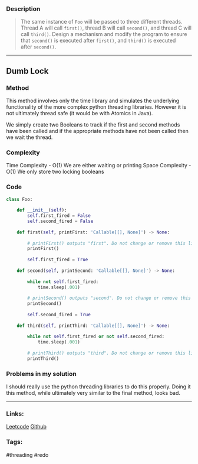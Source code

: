 ### Description

> The same instance of `Foo` will be passed to three different threads. Thread A will call `first()`, thread B will call `second()`, and thread C will call `third()`. Design a mechanism and modify the program to ensure that `second()` is executed after `first()`, and `third()` is executed after `second()`.
---
## Dumb Lock
### Method

This method involves only the time library and simulates the underlying functionality of the more complex python threading libraries. However it is not ultimately thread safe (it would be with Atomics in Java).

We simply create two Booleans to track if the first and second methods have been called and if the appropriate methods have not been called then we wait the thread.

### Complexity
Time Complexity - O(1) We are either waiting or printing
Space Complexity - O(1) We only store two locking booleans

### Code
```py
class Foo:  
  
    def __init__(self):  
        self.first_fired = False  
        self.second_fired = False  
  
    def first(self, printFirst: 'Callable[[], None]') -> None:  
  
        # printFirst() outputs "first". Do not change or remove this line.  
        printFirst()  
  
        self.first_fired = True  
  
    def second(self, printSecond: 'Callable[[], None]') -> None:  
  
        while not self.first_fired:  
            time.sleep(.001)  
  
        # printSecond() outputs "second". Do not change or remove this line.  
        printSecond()  
  
        self.second_fired = True  
  
    def third(self, printThird: 'Callable[[], None]') -> None:  
  
        while not self.first_fired or not self.second_fired:  
            time.sleep(.001)  
  
        # printThird() outputs "third". Do not change or remove this line.  
        printThird()
```
### Problems in my solution

I should really use the python threading libraries to do this properly. Doing it this method, while ultimately very similar to the final method, looks bad. 

---
### Links:

[Leetcode](https://leetcode.com/problems/print-in-order/)
[Github](https://github.com/tharmoth/leetcode)

### Tags:

#threading #redo
